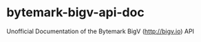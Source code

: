 bytemark-bigv-api-doc
=====================

Unofficial Documentation of the Bytemark BigV (http://bigv.io) API
